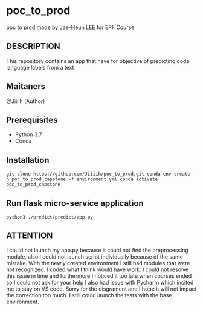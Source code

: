 # poc_to_prod
poc to prod made by Jae-Heun LEE for EPF Course

## DESCRIPTION
This repository contains an app that have for objective of predicting code language labels from a text

## Maitaners
@Jiiiih (Author)

## Prerequisites
- Python 3.7
- Conda

## Installation
`git clone https://github.com/Jiiiih/poc_to_prod.git
conda env create -n poc_to_prod_capstone -f environment.yml
conda activate poc_to_prod_capstone`

## Run flask micro-service application
`python3 ./predict/predict/app.py`

## ATTENTION
I could not launch my app.py because it could not find the preprocessing module, also I could not launch script individually because of the same mistake. With the newly created environment I still had modules that were not recognized. I coded what I think would have work. I could not resolve this issue in time and furthermore I noticed it too late when courses ended so I could not ask for your help I also had issue with Pycharm which incited me to stay on VS code. Sorry for the disgrament and I hope it will not impact the correction too much. I still could launch the tests with the base environment.

